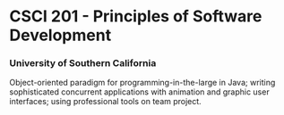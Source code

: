 # CSCI 201 - Principles of Software Development
### University of Southern California
Object-oriented paradigm for programming-in-the-large in Java; writing sophisticated concurrent applications with animation and graphic user interfaces; using professional tools on team project.
